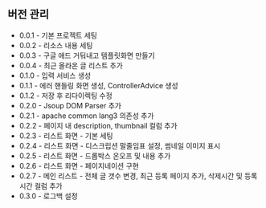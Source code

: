 ## 버전 관리
* 0.0.1 - 기본 프로젝트 세팅
* 0.0.2 - 리소스 내용 세팅
* 0.0.3 - 구글 애드 거둬내고 템플릿화면 만들기
* 0.0.4 - 최근 올라온 글 리스트 추가
* 0.1.0 - 입력 서비스 생성
* 0.1.1 - 에러 핸들링 화면 생성, ControllerAdvice 생성
* 0.1.2 - 저장 후 리다이렉팅 수정
* 0.2.0 - Jsoup DOM Parser 추가
* 0.2.1 - apache common lang3 의존성 추가
* 0.2.2 - 페이지 내 description, thumbnail 컬럼 추가
* 0.2.3 - 리스트 화면 - 기본 세팅 
* 0.2.4 - 리스트 화면 - 디스크립션 말줄임표 설정, 썸네일 이미지 표시
* 0.2.5 - 리스트 화면 - 드롭박스 온오프 및 내용 추가
* 0.2.6 - 리스트 화면 - 페이지네이션 구현
* 0.2.7 - 메인 리스트 - 전체 글 갯수 변경, 최근 등록 페이지 추가, 삭제시간 및 등록시간 컬럼 추가
* 0.3.0 - 로그백 설정